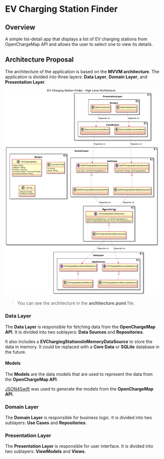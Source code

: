 # EV Charging Station Finder

## Overview

A simple list-detail app that displays a list of EV charging stations from OpenChargeMap API and allows the user to select one to view its details.

## Architecture Proposal

The architecture of the application is based on the **MVVM architecture**. The application is divided into three layers: **Data Layer**, **Domain Layer**, and **Presentation Layer**.

![Architecture](architecture.png)

> You can see the architecture in the **architecture.puml** file.

### Data Layer

The **Data Layer** is responsible for fetching data from the **OpenChargeMap API**. It is divided into two sublayers: **Data Sources** and **Repositories**.

It also includes a **EVChargingStationsInMemoryDataSource** to store the data in memory. It could be replaced with a **Core Data** or **SQLite** database in the future.

#### Models

The **Models** are the data models that are used to represent the data from the **OpenChargeMap API**.

[JSON4Swift](https://www.json4swift.com/) was used to generate the models from the **OpenChargeMap API**.

### Domain Layer

The **Domain Layer** is responsible for business logic. It is divided into two sublayers: **Use Cases** and **Repositories**.

### Presentation Layer

The **Presentation Layer** is responsible for user interface. It is divided into two sublayers: **ViewModels** and **Views**.
